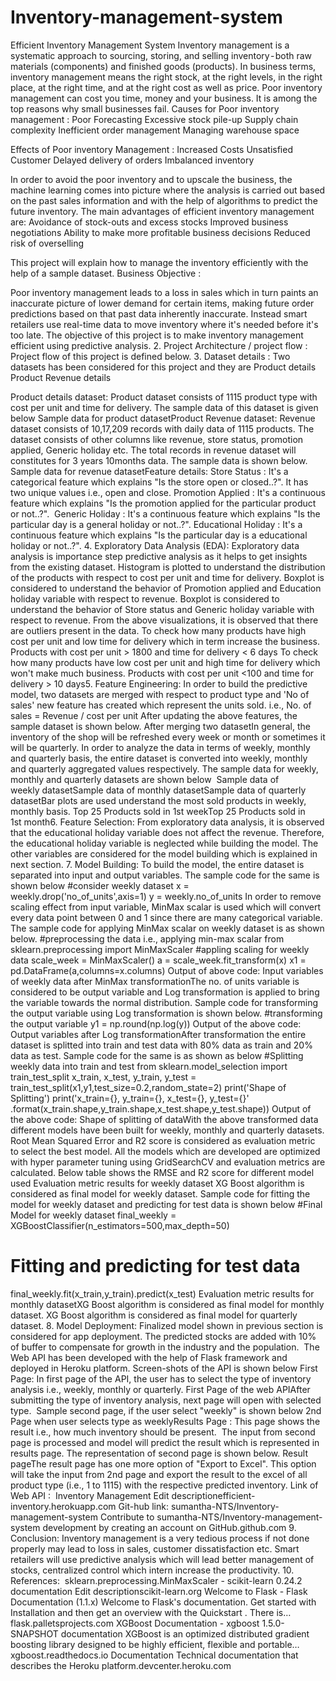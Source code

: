 # Inventory-management-system
Efficient Inventory Management System
Inventory management is a systematic approach to sourcing, storing, and selling inventory - both raw materials (components) and finished goods (products). In business terms, inventory management means the right stock, at the right levels, in the right place, at the right time, and at the right cost as well as price.
Poor inventory management can cost you time, money and your business. It is among the top reasons why small businesses fail.
Causes for Poor inventory management :
Poor Forecasting
Excessive stock pile-up
Supply chain complexity
Inefficient order management
Managing warehouse space

Effects of Poor inventory Management :
Increased Costs
Unsatisfied Customer
Delayed delivery of orders
Imbalanced inventory

In order to avoid the poor inventory and to upscale the business, the machine learning comes into picture where the analysis is carried out based on the past sales information and with the help of algorithms to predict the future inventory.
The main advantages of efficient inventory management are:
Avoidance of stock-outs and excess stocks
Improved business negotiations
Ability to make more profitable business decisions
Reduced risk of overselling

This project will explain how to manage the inventory efficiently with the help of a sample dataset.
Business Objective :

Poor inventory management leads to a loss in sales which in turn paints an inaccurate picture of lower demand for certain items, making future order predictions based on that past data inherently inaccurate.
Instead smart retailers use real-time data to move inventory where it's needed before it's too late.
The objective of this project is to make inventory management efficient using predictive analysis.
2. Project Architecture / project flow :
Project flow of this project is defined below.
3. Dataset details :
Two datasets has been considered for this project and they are
Product details
Product Revenue details

Product details dataset:
Product dataset consists of 1115 product type with cost per unit and time for delivery. The sample data of this dataset is given below
Sample data for product datasetProduct Revenue dataset:
Revenue dataset consists of 10,17,209 records with daily data of 1115 products. The dataset consists of other columns like revenue, store status, promotion applied, Generic holiday etc. The total records in revenue dataset will constitutes for 3 years 10months data. The sample data is shown below.
Sample data for revenue datasetFeature details:
Store Status : It's a categorical feature which explains "Is the store open or closed..?". It has two unique values i.e., open and close.
Promotion Applied : It's a continuous feature which explains "Is the promotion applied for the particular product or not..?". 
Generic Holiday : It's a continuous feature which explains "Is the particular day is a general holiday or not..?".
Educational Holiday : It's a continuous feature which explains "Is the particular day is a educational holiday or not..?".
4. Exploratory Data Analysis (EDA):
Exploratory data analysis is importance step predictive analysis as it helps to get insights from the existing dataset.
Histogram is plotted to understand the distribution of the products with respect to cost per unit and time for delivery.
Boxplot is considered to understand the behavior of Promotion applied and Education holiday variable with respect to revenue.
Boxplot is considered to understand the behavior of Store status and Generic holiday variable with respect to revenue.
From the above visualizations, it is observed that there are outliers present in the data.
To check how many products have high cost per unit and low time for delivery which in term increase the business.
Products with cost per unit > 1800 and time for delivery < 6 days To check how many products have low cost per unit and high time for delivery which won't make much business.
Products with cost per unit <100 and time for delivery > 10 days5. Feature Engineering:
In order to build the predictive model, two datasets are merged with respect to product type and 'No of sales' new feature has created which represent the units sold.
i.e., No. of sales = Revenue / cost per unit
After updating the above features, the sample dataset is shown below.
After merging two datasetIn general, the inventory of the shop will be refreshed every week or month or sometimes it will be quarterly. In order to analyze the data in terms of weekly, monthly and quarterly basis, the entire dataset is converted into weekly, monthly and quarterly aggregated values respectively.
The sample data for weekly, monthly and quarterly datasets are shown below 
Sample data of weekly datasetSample data of monthly datasetSample data of quarterly datasetBar plots are used understand the most sold products in weekly, monthly basis.
Top 25 Products sold in 1st weekTop 25 Products sold in 1st month6. Feature Selection:
From exploratory data analysis, it is observed that the educational holiday variable does not affect the revenue. Therefore, the educational holiday variable is neglected while building the model. The other variables are considered for the model building which is explained in next section.
7. Model Building:
To build the model, the entire dataset is separated into input and output variables.
The sample code for the same is shown below
#consider weekly dataset
x = weekly.drop('no_of_units',axis=1)
y = weekly.no_of_units
In order to remove scaling effect from input variable, MinMax scalar is used which will convert every data point between 0 and 1 since there are many categorical variable.
The sample code for applying MinMax scalar on weekly dataset is as shown below.
#preprocessing the data i.e., applying min-max scalar
from sklearn.preprocessing import MinMaxScaler
#appling scaling for weekly data
scale_week = MinMaxScaler()
a = scale_week.fit_transform(x)
x1 = pd.DataFrame(a,columns=x.columns)
Output of above code:
Input variables of weekly data after MinMax transformationThe no. of units variable is considered to be output variable and Log transformation is applied to bring the variable towards the normal distribution.
Sample code for transforming the output variable using Log transformation is shown below.
#transforming the output variable
y1 = np.round(np.log(y))
Output of the above code:
Output variables after Log transformationAfter transformation the entire dataset is splitted into train and test data with 80% data as train and 20% data as test.
Sample code for the same is as shown as below
#Splitting weekly data into train and test
from sklearn.model_selection import train_test_split
x_train, x_test, y_train, y_test = train_test_split(x1,y1,test_size=0.2,random_state=2)
print('Shape of Splitting')
print('x_train={}, y_train={}, x_test={}, y_test={}' .format(x_train.shape,y_train.shape,x_test.shape,y_test.shape))
Output of the above code:
Shape of splitting of dataWith the above transformed data different models have been built for weekly, monthly and quarterly datasets. Root Mean Squared Error and R2 score is considered as evaluation metric to select the best model.
All the models which are developed are optimized with hyper parameter tuning using GridSearchCV and evaluation metrics are calculated.
Below table shows the RMSE and R2 score for different model used
Evaluation metric results for weekly dataset XG Boost algorithm is considered as final model for weekly dataset.
Sample code for fitting the model for weekly dataset and predicting for test data is shown below
#Final Model for weekly dataset
final_weekly = XGBoostClassifier(n_estimators=500,max_depth=50)
# Fitting and predicting for test data
final_weekly.fit(x_train,y_train).predict(x_test)
Evaluation metric results for monthly datasetXG Boost algorithm is considered as final model for monthly dataset.
XG Boost algorithm is considered as final model for quarterly dataset.
8. Model Deployment:
Finalized model shown in previous section is considered for app deployment.
The predicted stocks are added with 10% of buffer to compensate for growth in the industry and the population. 
The Web API has been developed with the help of Flask framework and deployed in Heroku platform.
Screen-shots of the API is shown below
First Page: In first page of the API, the user has to select the type of inventory analysis i.e., weekly, monthly or quarterly.
First Page of the web APIAfter submitting the type of inventory analysis, next page will open with selected type. 
Sample second page, if the user select "weekly" is shown below
2nd Page when user selects type as weeklyResults Page : This page shows the result i.e., how much inventory should be present. 
The input from second page is processed and model will predict the result which is represented in results page.
The representation of second page is shown below.
Result pageThe result page has one more option of "Export to Excel". This option will take the input from 2nd page and export the result to the excel of all product type (i.e., 1 to 1115) with the respective predicted inventory.
Link of Web API : 
Inventory Management
Edit descriptionefficient-inventory.herokuapp.com
Git-hub link:
sumantha-NTS/Inventory-management-system
Contribute to sumantha-NTS/Inventory-management-system development by creating an account on GitHub.github.com
9. Conclusion:
Inventory management is a very tedious process if not done properly may lead to loss in sales, customer dissatisfaction etc. Smart retailers will use predictive analysis which will lead better management of stocks, centralized control which intern increase the productivity.
10. References: 
sklearn.preprocessing.MinMaxScaler - scikit-learn 0.24.2 documentation
Edit descriptionscikit-learn.org
Welcome to Flask - Flask Documentation (1.1.x)
Welcome to Flask's documentation. Get started with Installation and then get an overview with the Quickstart . There is…flask.palletsprojects.com
XGBoost Documentation - xgboost 1.5.0-SNAPSHOT documentation
XGBoost is an optimized distributed gradient boosting library designed to be highly efficient, flexible and portable…xgboost.readthedocs.io
Documentation
Technical documentation that describes the Heroku platform.devcenter.heroku.com
